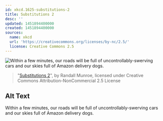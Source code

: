 ```yaml
---
id: xkcd.1625-substitutions-2
title: Substitutions 2
desc: ''
updated: 1451894400000
created: 1451894400000
sources:
  name: xkcd
  url: 'https://creativecommons.org/licenses/by-nc/2.5/'
  license: Creative Commons 2.5
---
```

![Within a few minutes, our roads will be full of uncontrollably-swerving cars and our skies full of Amazon delivery dogs.](https://imgs.xkcd.com/comics/substitutions_2.png)
> "[Substitutions 2](https://xkcd.com/1625/)", by Randall Munroe, licensed under Creative Commons Attribution-NonCommercial 2.5 License

## Alt Text
Within a few minutes, our roads will be full of uncontrollably-swerving cars and our skies full of Amazon delivery dogs.
